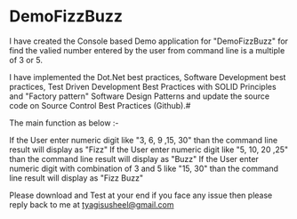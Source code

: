 # DemoFizzBuzz

I have created the Console based Demo application for "DemoFizzBuzz" for find the valied number entered by the user from command line is a multiple of 3 or 5.

I have implemented the Dot.Net best practices, Software Development best practices, Test Driven Development Best Practices with  SOLID Principles and "Factory pattern" Software Design Patterns and update the source code on Source Control Best Practices (Github).#

The main function as below :-

If the User enter numeric digit like "3, 6, 9 ,15, 30" than the command line result will display as "Fizz"
If the User enter numeric digit like "5, 10, 20 ,25" than the command line result will display as "Buzz"
If the User enter numeric digit with combination of 3 and 5 like "15, 30" than the command line result will display as "Fizz Buzz"

Please download and Test at your end if you face any issue then please reply back to me at tyagisusheel@gmail.com
